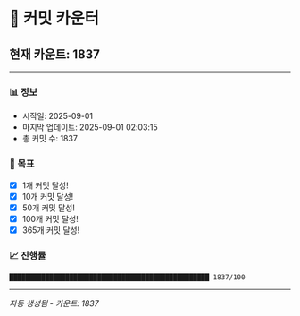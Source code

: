 # 🔢 커밋 카운터

## 현재 카운트: 1837

---

### 📊 정보
- 시작일: 2025-09-01
- 마지막 업데이트: 2025-09-01 02:03:15
- 총 커밋 수: 1837

### 🎯 목표
- [x] 1개 커밋 달성!
- [x] 10개 커밋 달성!
- [x] 50개 커밋 달성!
- [x] 100개 커밋 달성!
- [x] 365개 커밋 달성!

### 📈 진행률
```
██████████████████████████████████████████████████ 1837/100
```

---
*자동 생성됨 - 카운트: 1837*
